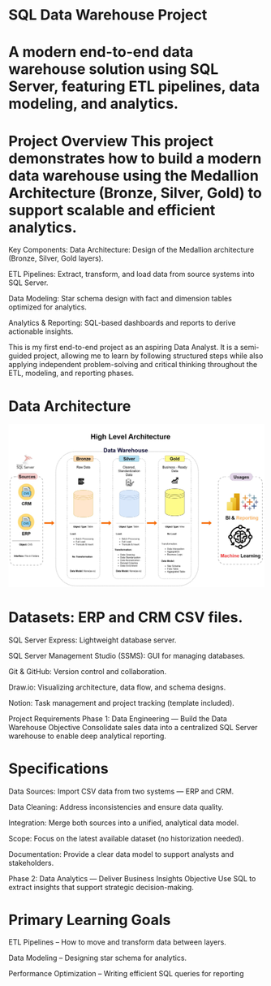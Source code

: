 SQL Data Warehouse Project
==================================================================================================================================

A modern end-to-end data warehouse solution using SQL Server, featuring ETL pipelines, data modeling, and analytics.
========================================================================================================================

Project Overview
This project demonstrates how to build a modern data warehouse using the Medallion Architecture (Bronze, Silver, Gold) to support scalable and efficient analytics.
==================================================================================================================================
Key Components:
Data Architecture: Design of the Medallion architecture (Bronze, Silver, Gold layers).

ETL Pipelines: Extract, transform, and load data from source systems into SQL Server.

Data Modeling: Star schema design with fact and dimension tables optimized for analytics.

Analytics & Reporting: SQL-based dashboards and reports to derive actionable insights.

This is my first end-to-end project as an aspiring Data Analyst. It is a semi-guided project, allowing me to learn by following structured steps while also applying independent problem-solving and critical thinking throughout the ETL, modeling, and reporting phases.

 Data Architecture
========================================================================================================================================
![image alt](https://github.com/Sainiabhishek01/SQL-Data-Warehouse-Project-/blob/c596cfaad54a66a4ccd62f537c0bae701cf1a85f/Data%20warehouse%20Architecture%20Digram.jpg)

Datasets: ERP and CRM CSV files.
===================================
SQL Server Express: Lightweight database server.

SQL Server Management Studio (SSMS): GUI for managing databases.

Git & GitHub: Version control and collaboration.

Draw.io: Visualizing architecture, data flow, and schema designs.

Notion: Task management and project tracking (template included).

Project Requirements
Phase 1: Data Engineering — Build the Data Warehouse
Objective
Consolidate sales data into a centralized SQL Server warehouse to enable deep analytical reporting.

Specifications
=================================================
Data Sources: Import CSV data from two systems — ERP and CRM.

Data Cleaning: Address inconsistencies and ensure data quality.

Integration: Merge both sources into a unified, analytical data model.

Scope: Focus on the latest available dataset (no historization needed).

Documentation: Provide a clear data model to support analysts and stakeholders.

Phase 2: Data Analytics — Deliver Business Insights
Objective
Use SQL to extract insights that support strategic decision-making.

Primary Learning Goals
=================================================
ETL Pipelines – How to move and transform data between layers.

Data Modeling – Designing star schema for analytics.

Performance Optimization – Writing efficient SQL queries for reporting
